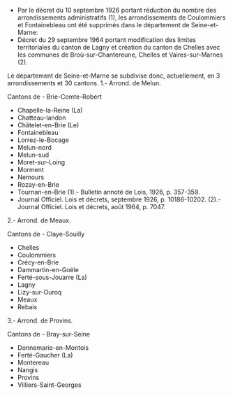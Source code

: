 - Par le décret du 10 septembre 1926 portant réduction du nombre des arrondissements administratifs (1), les arrondissements de Coulommiers et Fontainebleau ont été supprimés dans le département de Seine-et-Marne:
- Décret du 29 septembre 1964 portant modification des limites territoriales du canton de Lagny et création du canton de Chelles avec les communes de Broù-sur-Chantereune, Chelles et Vaires-sur-Marnes (2).

Le département de Seine-et-Marne se subdivise donc, actuellement, en 3 arrondissements et 30 cantons.
1.- Arrond. de Melun.

Cantons de - Brie-Comte-Robert

- Chapelle-la-Reine (La)
- Chatteau-landon
- Châtelet-en-Brie (Le)
- Fontainebleau
- Lorrez-le-Bocage
- Melun-nord
- Melun-sud
- Moret-sur-Loing
- Morment
- Nemours
- Rozay-en-Brie
- Tournan-en-Brie
(1).- Bulletin annoté de Lois, 1926, p. 357-359.
- Journal Officiel. Lois et décrets, septembre 1926, p. 10186-10202.
(2).- Journal Officiel. Lois et décrets, août 1964, p. 7047.

2.- Arrond. de Meaux.

Cantons de - Claye-Souilly

- Chelles
- Coulommiers
- Crécy-en-Brie
- Dammartin-en-Goële
- Ferté-sous-Jouarre (La)
- Lagny
- Lizy-sur-Ouroq
- Meaux
- Rebais

3.- Arrond. de Provins.

Cantons de - Bray-sur-Seine

- Donnemarie-en-Montois
- Ferté-Gaucher (La)
- Montereau
- Nangis
- Provins
- Villiers-Saint-Georges